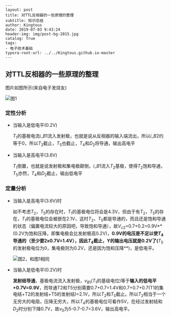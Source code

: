 ```
---
layout: post
title: 对TTL反相器的一些原理的整理
subtitle: 知识总结
author: Kingtous
date: 2019-07-03 9:43:24
header-img: img/post-bg-2015.jpg
catalog: True
tags:
- 电子技术基础
typora-root-url: ../../Kingtous.github.io-master
---
```

## 对TTL反相器的一些原理的整理

图片如图所示(来自电子发烧友)

![图1](http://bbs.elecfans.com/data/attachment/forum/201103/26/203848csizg0sptfzct0st.jpg)

### 定性分析

- 当输入是低电平(0.2V)

  $T_1$的基极电流$i\_{B1}$流入发射极，也就是说从反相器的输入端流出，所以$i\_{B2}$约等于0，所以$T_2$截止，$T_5$也截止，$T_4$和$D_2$将导通，输出高电平

- 当输入是高电平(3.6V)

  $T_1$倒置，也就是说发射极和集电极颠倒，$i\_{B1}$流入$T_2$基极，使得$T_2$饱和导通，$T_5$亦然，$T_4$和$D_2$截止，输出低电平

### 定量分析

- 当输入是高电平(3.6V)时

  如不考虑$T_2$，$T_5$的存在时，$T_1$的基极电位将会是4.3V，但由于有$T_2$，$T_5$的存在，$T_1$的基极电位会被嵌在2.1V，这时$T_2$，$T_5$都是导通的，而且还是饱和导通的状态（偏置电流较大的原因吧，导致饱和导通），故$V_{c2}$=0.7+0.2=0.9V**(0.2V为饱和压降，即集电极会比发射极高0.2V)，**0.9V的电压是不足以使$T_4$导通的（至少要2x0.7V=1.4V），因此$T_4$截止，Y的输出电压就是0.2V了(**$T_5$的发射极电位为0，集电极则为0.2V，还是因为饱和压降**)，是低电平。

  ![图2，和图1相同](http://bbs.elecfans.com/data/attachment/forum/201103/26/203848csizg0sptfzct0st.jpg)

- 当输入是低电平(0.2V)时

  **发射结导通**，基极电流流入发射极，$v_{B1}$($T_1$的基级电位)等于**输入的低电平+0.7V=0.9V**，而导通T2和T5分别需要0.7+0.7=1.4V和0.7+0.7+0.7(T1的集电结+T2的发射结+T5的发射结)=2.1V，所以$T_2$和$T_5$截止。所以$T_2$相当于一个无穷大的电阻，压降无穷大，所以$T_4$的基极电位可看作5V，在经过发射结和$D_2$时分别下降0.7V，故$v_0$为5-0.7-0.7=3.6V，输出高电平。